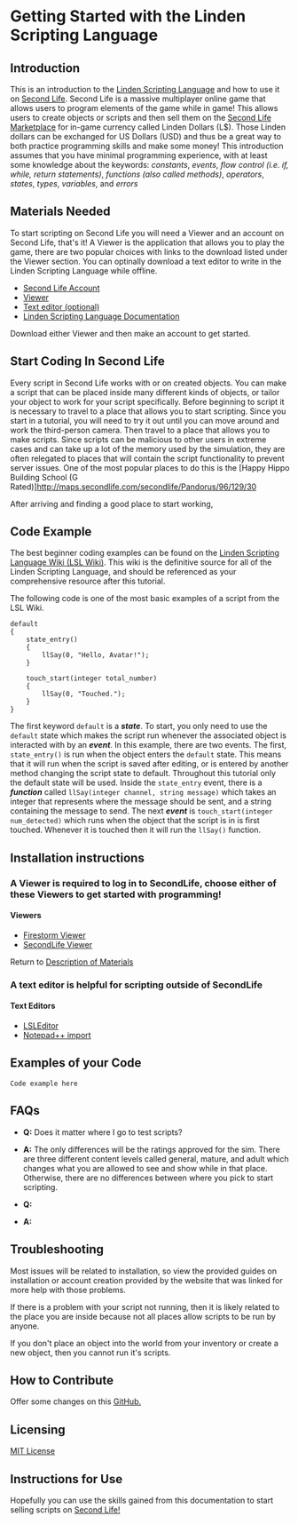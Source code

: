 # Getting Started with the Linden Scripting Language
## Introduction
This is an introduction to the [Linden Scripting Language](http://wiki.secondlife.com/wiki/A_Basic_LSL_Tutorial) and how to use it on [Second Life](https://secondlife.com/). Second Life is a massive multiplayer online game that allows users to program elements of the game while in game! This allows users to create objects or scripts and then sell them on the [Second Life Marketplace](https://marketplace.secondlife.com/) for in-game currency called Linden Dollars (L$). Those Linden dollars can be exchanged for US Dollars (USD) and thus be a great way to both practice programming skills and make some money! This introduction assumes that you have minimal programming experience, with at least some knowledge about the keywords: *constants*, *events*, *flow control (i.e. if, while, return statements)*, *functions (also called methods)*, *operators*, *states*, *types*, *variables*, and *errors*

## Materials Needed
To start scripting on Second Life you will need a Viewer and an account on Second Life, that's it! A Viewer is the application that allows you to play the game, there are two popular choices with links to the download listed under the Viewer section. You can optinally download a text editor to write in the Linden Scripting Language while offline.

- [Second Life Account](https://join.secondlife.com/)
- [Viewer](#viewers)
- [Text editor (optional)](#text-editors)
- [Linden Scripting Language Documentation](http://wiki.secondlife.com/wiki/LSL_Portal)

Download either Viewer and then make an account to get started.

## Start Coding In Second Life
Every script in Second Life works with or on created objects. You can make a script that can be placed inside many different kinds of objects, or tailor your object to work for your script specifically. Before beginning to script it is necessary to travel to a place that allows you to start scripting. Since you start in a tutorial, you will need to try it out until you can move around and work the third-person camera. Then travel to a place that allows you to make scripts. Since scripts can be malicious to other users in extreme cases and can take up a lot of the memory used by the simulation, they are often relegated to places that will contain the script functionality to prevent server issues. One of the most popular places to do this is the [Happy Hippo Building School (G Rated)]http://maps.secondlife.com/secondlife/Pandorus/96/129/30



After arriving and finding a good place to start working, 



## Code Example
The best beginner coding examples can be found on the [Linden Scripting Language Wiki (LSL Wiki)](http://wiki.secondlife.com/wiki/A_Basic_LSL_Tutorial). This wiki is the definitive source for all of the Linden Scripting Language, and should be referenced as your comprehensive resource after this tutorial. 

The following code is one of the most basic examples of a script from the LSL Wiki.

```
default
{
    state_entry()
    {
        llSay(0, "Hello, Avatar!");
    }
 
    touch_start(integer total_number)
    {
        llSay(0, "Touched.");
    }
}
``` 

The first keyword ```default``` is a ***state***. To start, you only need to use the ```default``` state which makes the script run whenever the associated object is interacted with by an ***event***. In this example, there are two events. The first, ```state_entry()``` is run when the object enters the ```default``` state. This means that it will run when the script is saved after editing, or is entered by another method changing the script state to default. Throughout this tutorial only the default state will be used. Inside the ```state_entry``` event, there is a ***function*** called ```llSay(integer channel, string message)``` which takes an integer that represents where the message should be sent, and a string containing the message to send.
The next ***event*** is ```touch_start(integer num_detected)``` which runs when the object that the script is in is first touched. Whenever it is touched then it will run the ```llSay()``` function.


## Installation instructions
### A Viewer is required to log in to SecondLife, choose either of these Viewers to get started with programming!
#### Viewers
- [Firestorm Viewer](https://www.firestormviewer.org/os/)
- [SecondLife Viewer](https://secondlife.com/support/downloads/)

Return to [Description of Materials](#description-of-materials)

### A text editor is helpful for scripting outside of SecondLife
#### Text Editors
- [LSLEditor](https://sourceforge.net/projects/lsleditor/)
- [Notepad++ import](https://pastebin.com/maYqDNxT)
## Examples of your Code
```
Code example here
```
## FAQs

- **Q:** Does it matter where I go to test scripts?

- **A:** The only differences will be the ratings approved for the sim. There are three different content levels called general, mature, and adult which changes what you are allowed to see and show while in that place. Otherwise, there are no differences between where you pick to start scripting.

- **Q:**

- **A:**

## Troubleshooting

Most issues will be related to installation, so view the provided guides on installation or account creation provided by the website that was linked for more help with those problems.

If there is a problem with your script not running, then it is likely related to the place you are inside because not all places allow scripts to be run by anyone.

If you don't place an object into the world from your inventory or create a new object, then you cannot run it's scripts.

## How to Contribute

Offer some changes on this [GitHub.](https://github.com/t9605tripp/linden-scripting-tutorial)

## Licensing

[MIT License](https://github.com/t9605tripp/linden-scripting-tutorial/blob/main/LICENSE)

## Instructions for Use

Hopefully you can use the skills gained from this documentation to start selling scripts on [Second Life!](https://secondlife.com/)
